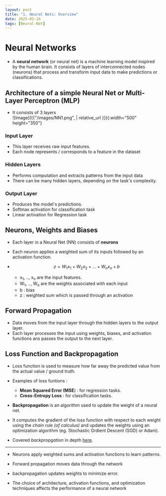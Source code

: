 ```yaml
---
layout: post
title: "1. Neural Nets: Overview"
date: 2025-03-16
tags: [Neural-Net]
---
```


# Neural Networks

- A **neural network** (or neural net) is a machine learning model inspired by the human brain. It consists of layers of interconnected nodes (neurons) that process and transform input data to make predictions or classifications. 

## Architecture of a simple Neural Net or Multi-Layer Perceptron (MLP)
- It consists of 3 layers   
![Image]({{"/images/NN1.png",  | relative_url }}){:width="500" height="350"}

### Input Layer
- This layer receives raw input features.
- Each node represents / corresponds to a feature in the dataset
### Hidden Layers
- Performs computation and extracts patterns from the input data
- There can be many hidden layers, depending on the task's complexity.

### Output Layer
- Produces the model's predictions.
- Softmax activation for classification task
- Linear activation for Regression task

## Neurons, Weights and Biases
- Each layer in a Neural Net (NN) consists of **neurons**
- Each neuron applies a weighted sum of its inputs followed by an activation function.

- $$ z = W_1x_1 + W_2x_2 + ... + W_nx_n + b $$
    - x<sub>1</sub>, .., x<sub>n</sub> are the input features.
    - W<sub>1</sub>, .., W<sub>n</sub> are the weights associated with each input
    - b : bias 
    - z : weighted sum which is passed through an activation

## Forward Propagation
- Data moves from the input layer through the hidden layers to the output layer.
- Each layer processes the input using weights, biases, and activation functions ans passes the output to the next layer.

## Loss Function and Backpropagation
- Loss function is used to measure how far away the predicted value from the actual value / ground truth.
- Examples of loss funtions :
    - **Mean Squared Error (MSE**) : for regression tasks.
    - **Cross-Entropy Loss** : for classification tasks.

- **Backpropagation** is an algorithm used to update the weight of a neural net.
- It computes the gradient of the loss function with respect to each weight using the _chain rule (of calculus)_ and updates the weights using an optimization algorithm (eg. Stochastic Grdient Descent (SGD) or Adam).

- Covered _backpropgation_ in depth [here](https://github.com/Kush-Singh-26/Micrograd).

---

- Neurons apply weighted sums and activation functions to learn patterns.

- Forward propagation moves data through the network 

- backpropagation updates weights to minimize error.

- The choice of architecture, activation functions, and optimization techniques affects the performance of a neural network